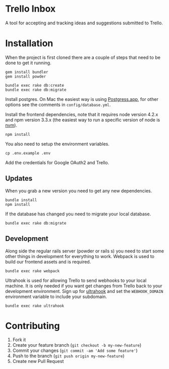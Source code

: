 Trello Inbox
============

A tool for accepting and tracking ideas and suggestions submitted to Trello.

Installation
============
When the project is first cloned there are a couple of steps that need to be
done to get it running.

```
gem install bundler
gem install powder

bundle exec rake db:create
bundle exec rake db:migrate
```

Install postgres. On Mac the easiest way is using
[Postgress.app](http://postgresapp.com/), for other options see the comments in
`config/database.yml`.

Install the frontend dependencies, note that it requires node version 4.2.x
and npm version 3.3.x (the easiest way to run a specific version of node is
[nvm](https://github.com/creationix/nvm)).
```
npm install
```

You also need to setup the environment variables.
```
cp .env.example .env
```
Add the credentials for Google OAuth2 and Trello.

Updates
-------
When you grab a new version you need to get any new dependencies.
```
bundle install
npm install
```

If the database has changed you need to migrate your local database.

```
bundle exec rake db:migrate
```

Development
-----------
Along side the regular rails server (powder or rails s) you need to start some
other things in development for everything to work. Webpack is used to build
our frontend assets and is required.
```
bundle exec rake webpack
```

Ultrahook is used for allowing Trello to send webhooks to your local machine.
It is only needed if you want get changes from Trello back to your development
environment. Sign up for [ultrahook](http://ultrahook.com) and set the
`WEBHOOK_DOMAIN` environment variable to include your subdomain.
```
bundle exec rake ultrahook
```

Contributing
============

1. Fork it
2. Create your feature branch (`git checkout -b my-new-feature`)
3. Commit your changes (`git commit -am 'Add some feature'`)
4. Push to the branch (`git push origin my-new-feature`)
5. Create new Pull Request

